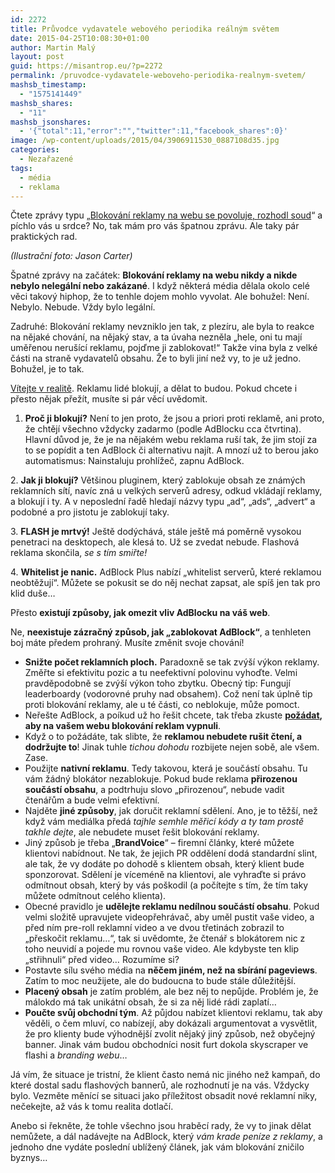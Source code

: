 ```yaml
---
id: 2272
title: Průvodce vydavatele webového periodika reálným světem
date: 2015-04-25T10:08:30+01:00
author: Martin Malý
layout: post
guid: https://misantrop.eu/?p=2272
permalink: /pruvodce-vydavatele-weboveho-periodika-realnym-svetem/
mashsb_timestamp:
  - "1575141449"
mashsb_shares:
  - "11"
mashsb_jsonshares:
  - '{"total":11,"error":"","twitter":11,"facebook_shares":0}'
image: /wp-content/uploads/2015/04/3906911530_0887108d35.jpg
categories:
  - Nezařazené
tags:
  - média
  - reklama
---
```

Čtete zprávy typu &#8222;[Blokování reklamy na webu se povoluje, rozhodl soud](https://www.ceska-justice.cz/2015/04/blokovani-reklamy-na-webu-se-povoluje-rozhodl-soud/)&#8220; a píchlo vás u srdce? No, tak mám pro vás špatnou zprávu. Ale taky pár praktických rad.

<!--more-->

_(Ilustrační foto: Jason Carter)_

Špatné zprávy na začátek: **Blokování reklamy na webu nikdy a nikde nebylo nelegální nebo zakázané**. I když některá média dělala okolo celé věci takový hiphop, že to tenhle dojem mohlo vyvolat. Ale bohužel: Není. Nebylo. Nebude. Vždy bylo legální.

Zadruhé: Blokování reklamy nevzniklo jen tak, z plezíru, ale byla to reakce na nějaké chování, na nějaký stav, a ta úvaha nezněla &#8222;hele, oni tu mají uměřenou nerušící reklamu, pojďme ji zablokovat!&#8220; Takže vina byla z velké části na straně vydavatelů obsahu. Že to byli jiní než vy, to je už jedno. Bohužel, je to tak.

[Vítejte v realitě](https://kcc.misantrop.eu/2014/09/26/adblock/). Reklamu lidé blokují, a dělat to budou. Pokud chcete i přesto nějak přežít, musíte si pár věcí uvědomit.

1. **Proč ji blokují?** Není to jen proto, že jsou a priori proti reklamě, ani proto, že chtějí všechno vždycky zadarmo (podle AdBlocku cca čtvrtina). Hlavní důvod je, že je na nějakém webu reklama ruší tak, že jim stojí za to se popídit a ten AdBlock či alternativu najít. A mnozí už to berou jako automatismus: Nainstaluju prohlížeč, zapnu AdBlock.

2. **Jak ji blokují?** Většinou pluginem, který zablokuje obsah ze známých reklamních sítí, navíc zná u velkých serverů adresy, odkud vkládají reklamy, a blokují i ty. A v neposlední řadě hledají názvy typu &#8222;ad&#8220;, &#8222;ads&#8220;, &#8222;advert&#8220; a podobné a pro jistotu je zablokují taky.

3. **FLASH je mrtvý!** Ještě dodýchává, stále ještě má poměrně vysokou penetraci na desktopech, ale klesá to. Už se zvedat nebude. Flashová reklama skončila, _se s tím smiřte!_

4. **Whitelist je nanic.** AdBlock Plus nabízí &#8222;whitelist serverů, které reklamou neobtěžují&#8220;. Můžete se pokusit se do něj nechat zapsat, ale spíš jen tak pro klid duše&#8230;

Přesto **existují způsoby, jak omezit vliv AdBlocku na váš web**.

Ne, **neexistuje zázračný způsob, jak &#8222;zablokovat AdBlock&#8220;**, a tenhleten boj máte předem prohraný. Musíte změnit svoje chování!

  * **Snižte počet reklamních ploch.** Paradoxně se tak zvýší výkon reklamy. Změřte si efektivitu pozic a tu neefektivní polovinu vyhoďte. Velmi pravděpodobně se zvýší výkon toho zbytku. Obecný tip: Fungují leaderboardy (vodorovné pruhy nad obsahem). Což není tak úplně tip proti blokování reklamy, ale u té části, co neblokuje, může pomoct.
  * Neřešte AdBlock, a poíkud už ho řešit chcete, tak třeba zkuste **[požádat](https://misantrop.eu/anti-adblock-reseni-pro-vydavatele-obsahu/), aby na vašem webu blokování reklam vypnuli**.
  * Když o to požádáte, tak slibte, že **reklamou nebudete rušit čtení, a dodržujte to**! Jinak tuhle _tichou dohodu_ rozbijete nejen sobě, ale všem. Zase.
  * Použijte **nativní reklamu**. Tedy takovou, která je součástí obsahu. Tu vám žádný blokátor nezablokuje. Pokud bude reklama **přirozenou součástí obsahu**, a podtrhuju slovo &#8222;přirozenou&#8220;, nebude vadit čtenářům a bude velmi efektivní.
  * Najděte **jiné způsoby**, jak doručit reklamní sdělení. Ano, je to těžší, než když vám mediálka předá _tajhle semhle měřicí kódy a ty tam prostě takhle dejte_, ale nebudete muset řešit blokování reklamy.
  * Jiný způsob je třeba &#8222;**BrandVoice**&#8220; &#8211; firemní články, které můžete klientovi nabídnout. Ne tak, že jejich PR oddělení dodá standardní slint, ale tak, že vy dodáte po dohodě s klientem obsah, který klient bude sponzorovat. Sdělení je víceméně na klientovi, ale vyhraďte si právo odmítnout obsah, který by vás poškodil (a počítejte s tím, že tím taky můžete odmítnout celého klienta).
  * Obecné pravidlo je **udělejte reklamu nedílnou součástí obsahu**. Pokud velmi složitě upravujete videopřehrávač, aby uměl pustit vaše video, a před ním pre-roll reklamní video a ve dvou třetinách zobrazil to &#8222;přeskočit reklamu&#8230;&#8220;, tak si uvědomte, že čtenář s blokátorem nic z toho neuvidí a pojede mu rovnou vaše video. Ale kdybyste ten klip &#8222;střihnuli&#8220; před video&#8230; Rozumíme si?
  * Postavte sílu svého média na **něčem jiném, než na sbírání pageviews**. Zatím to moc neužijete, ale do budoucna to bude stále důležitější.
  * **Placený obsah** je zatím problém, ale bez něj to nepůjde. Problém je, že málokdo má tak unikátní obsah, že si za něj lidé rádi zaplatí&#8230;
  * **Poučte svůj obchodní tým**. Až půjdou nabízet klientovi reklamu, tak aby věděli, o čem mluví, co nabízejí, aby dokázali argumentovat a vysvětlit, že pro klienty bude výhodnější zvolit nějaký jiný způsob, než obyčejný banner. Jinak vám budou obchodníci nosit furt dokola skyscraper ve flashi a _branding webu_&#8230;

Já vím, že situace je tristní, že klient často nemá nic jiného než kampaň, do které dostal sadu flashových bannerů, ale rozhodnutí je na vás. Vždycky bylo. Vezměte měnící se situaci jako příležitost obsadit nové reklamní niky, nečekejte, až vás k tomu realita dotlačí.

Anebo si řekněte, že tohle všechno jsou hraběcí rady, že vy to jinak dělat nemůžete, a dál nadávejte na AdBlock, který _vám krade peníze z reklamy_, a jednoho dne vydáte poslední ublížený článek, jak vám blokování zničilo byznys&#8230;